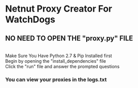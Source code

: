 # Netnut Proxy Creator For WatchDogs
## NO NEED TO OPEN THE "proxy.py" FILE
</br>
Make Sure You Have Python 2.7 & Pip Installed first
</br>
Begin by opening the "install_dependencies" file
</br>
Click the "run" file and answer the prompted questions</strong>

### You can view your proxies in the logs.txt 

